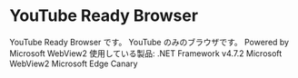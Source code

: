 # YouTube Ready Browser
YouTube Ready Browser です。
YouTube のみのブラウザです。
Powered by Microsoft WebView2
使用している製品:
.NET Framework v4.7.2
Microsoft WebView2
Microsoft Edge Canary

